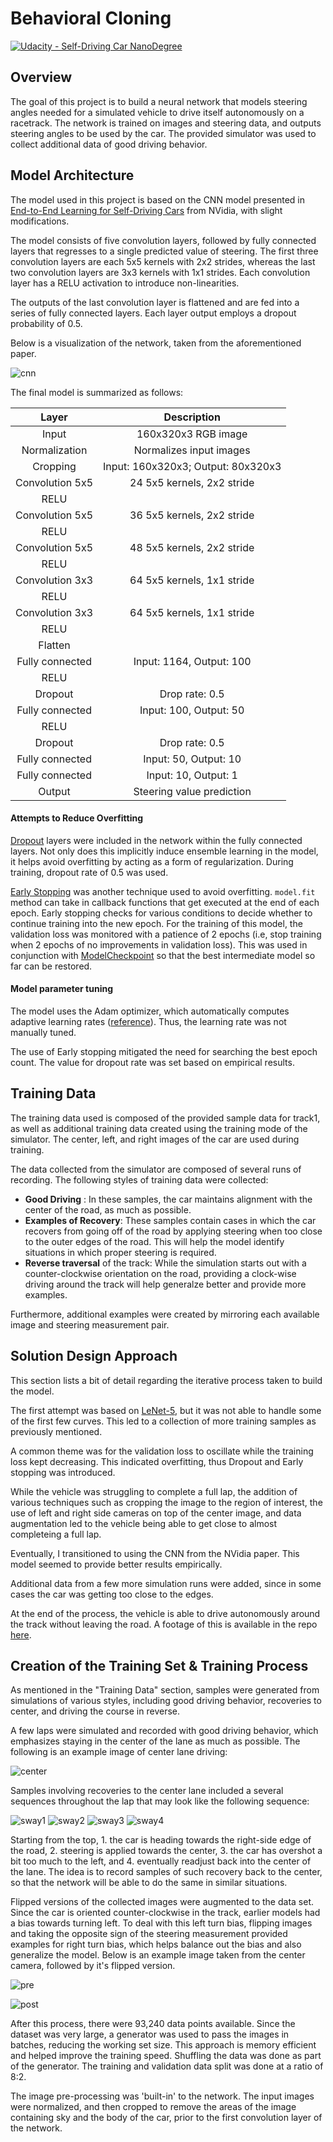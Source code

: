 # **Behavioral Cloning** 

[![Udacity - Self-Driving Car NanoDegree](https://s3.amazonaws.com/udacity-sdc/github/shield-carnd.svg)](http://www.udacity.com/drive)

Overview
---

The goal of this project is to build a neural network that models steering angles needed for a simulated vehicle to drive itself autonomously on a racetrack. The network is trained on images and steering data, and outputs steering angles to be used by the car. The provided simulator was used to collect additional data of good driving behavior.


[//]: # (Image References)

[image1]: ./images/nvidia_cnn.png "Model Visualization"
[image2]: ./images/center.png "Center"
[image3]: ./images/sway1.png "Recovery 1"
[image4]: ./images/sway2.png "Recovery 2"
[image5]: ./images/sway3.png "Recovery 3"
[image6]: ./images/sway4.png "Recovery 4"
[image7]: ./images/flip_pre.png "Original Image"
[image8]: ./images/flip_post.png "Flipped Image"



Model Architecture
---

The model used in this project is based on the CNN model presented in [End-to-End Learning for Self-Driving Cars](http://images.nvidia.com/content/tegra/automotive/images/2016/solutions/pdf/end-to-end-dl-using-px.pdf) from NVidia, with slight modifications.

The model consists of five convolution layers, followed by fully connected layers that regresses to a single predicted value of steering. The first three convolution layers are each 5x5 kernels with 2x2 strides, whereas the last two convolution layers are 3x3 kernels with 1x1 strides. Each convolution layer has a RELU activation to introduce non-linearities.

The outputs of the last convolution layer is flattened and are fed into a series of fully connected layers. Each layer output employs a dropout probability of 0.5.

Below is a visualization of the network, taken from the aforementioned paper.

![cnn][image1]


The final model is summarized as follows:

| Layer         		|     Description	        					| 
|:---------------------:|:---------------------------------------------:| 
| Input         		| 160x320x3 RGB image   						| 
| Normalization       	| Normalizes input images  						|
| Cropping		     	| Input: 160x320x3; Output: 80x320x3		 	|
| Convolution 5x5     	| 24 5x5 kernels, 2x2 stride					|
| RELU 					|												|
| Convolution 5x5     	| 36 5x5 kernels, 2x2 stride					|
| RELU 					|												|
| Convolution 5x5     	| 48 5x5 kernels, 2x2 stride					|
| RELU 					|												|
| Convolution 3x3     	| 64 5x5 kernels, 1x1 stride					|
| RELU 					|												|
| Convolution 3x3     	| 64 5x5 kernels, 1x1 stride					|
| RELU 					|												|
| Flatten			    | 												|
| Fully connected		| Input: 1164, Output: 100						|
| RELU					| 												|
| Dropout				| Drop rate: 0.5								|
| Fully connected		| Input: 100, Output: 50						|
| RELU 					|												|
| Dropout				| Drop rate: 0.5								|
| Fully connected		| Input: 50, Output: 10							|
| Fully connected		| Input: 10, Output: 1							|
| Output 				| Steering value prediction						|


#### Attempts to Reduce Overfitting

[Dropout](https://keras.io/layers/core/#dropout) layers were included in the network within the fully connected layers. Not only does this implicitly induce ensemble learning in the model, it helps avoid overfitting by acting as a form of regularization. During training, dropout rate of 0.5 was used. 

[Early Stopping](https://keras.io/callbacks/#earlystopping) was another technique used to avoid overfitting. `model.fit` method can take in callback functions that get executed at the end of each epoch. Early stopping checks for various conditions to decide whether to continue training into the new epoch. For the training of this model, the validation loss was monitored with a patience of 2 epochs (i.e, stop training when 2 epochs of no improvements in validation loss). This was used in conjunction with [ModelCheckpoint](https://keras.io/callbacks/#modelcheckpoint) so that the best intermediate model so far can be restored. 


#### Model parameter tuning

The model uses the Adam optimizer, which automatically computes adaptive learning rates ([reference](http://ruder.io/optimizing-gradient-descent/index.html#adam)). Thus, the learning rate was not manually tuned. 

The use of Early stopping mitigated the need for searching the best epoch count. The value for dropout rate was set based on empirical results.



Training Data 
---

The training data used is composed of the provided sample data for track1, as well as additional training data created using the training mode of the simulator. The center, left, and right images of the car are used during training.

The data collected from the simulator are composed of several runs of recording. The following styles of training data were collected:

- __Good Driving__ : In these samples, the car maintains alignment with the center of the road, as much as possible.
- __Examples of Recovery__: These samples contain cases in which the car recovers from going off of the road by applying steering when too close to the outer edges of the road. This will help the model identify situations in which proper steering is required. 
- __Reverse traversal__ of the track: While the simulation starts out with a counter-clockwise orientation on the road, providing a clock-wise driving around the track will help generalze better and provide more examples.

Furthermore, additional examples were created by mirroring each available image and steering measurement pair. 



Solution Design Approach
---

This section lists a bit of detail regarding the iterative process taken to build the model.

The first attempt was based on [LeNet-5](http://yann.lecun.com/exdb/lenet/), but it was not able to handle some of the first few curves. This led to a collection of more training samples as previously mentioned. 

A common theme was for the validation loss to oscillate while the training loss kept decreasing. This indicated overfitting, thus Dropout and Early stopping was introduced. 

While the vehicle was struggling to complete a full lap, the addition of various techniques such as cropping the image to the region of interest, the use of left and right side cameras on top of the center image, and data augmentation led to the vehicle being able to get close to almost completeing a full lap.

Eventually, I transitioned to using the CNN from the NVidia paper. This model seemed to provide better results empirically.

Additional data from a few more simulation runs were added, since in some cases the car was getting too close to the edges. 

At the end of the process, the vehicle is able to drive autonomously around the track without leaving the road. A footage of this is available in the repo [here](https://github.com/enju244/CarND-Behavioral-Cloning/blob/master/video.mp4).




Creation of the Training Set & Training Process
---

As mentioned in the "Training Data" section, samples were generated from simulations of various styles, including good driving behavior, recoveries to center, and driving the course in reverse.

A few laps were simulated and recorded with good driving behavior, which emphasizes staying in the center of the lane as much as possible. The following is an example image of center lane driving:

![center][image2]


Samples involving recoveries to the center lane included a several sequences throughout the lap that may look like the following sequence:


![sway1][image3]
![sway2][image4]
![sway3][image5]
![sway4][image6]

Starting from the top, 1. the car is heading towards the right-side edge of the road, 2. steering is applied towards the center, 3. the car has overshot a bit too much to the left, and 4. eventually readjust back into the center of the lane. The idea is to record samples of such recovery back to the center, so that the network will be able to do the same in similar situations.

Flipped versions of the collected images were augmented to the data set. Since the car is oriented counter-clockwise in the track, earlier models had a bias towards turning left. To deal with this left turn bias, flipping images and taking the opposite sign of the steering measurement provided examples for right turn bias, which helps balance out the bias and also generalize the model. Below is an example image taken from the center camera, followed by it's flipped version.

![pre][image7]

![post][image8]


After this process, there were 93,240 data points available. Since the dataset was very large, a generator was used to pass the images in batches, reducing the working set size. This approach is memory efficient and helped improve the training speed. Shuffling the data was done as part of the generator. The training and validation data split was done at a ratio of 8:2. 

The image pre-processing was 'built-in' to the network. The input images were normalized, and then cropped to remove the areas of the image containing sky and the body of the car, prior to the first convolution layer of the network.

